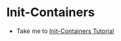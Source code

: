 # Init-Containers
  - Take me to [Init-Containers Tutorial](https://kodekloud.com/courses/539883/lectures/10589187)
  
